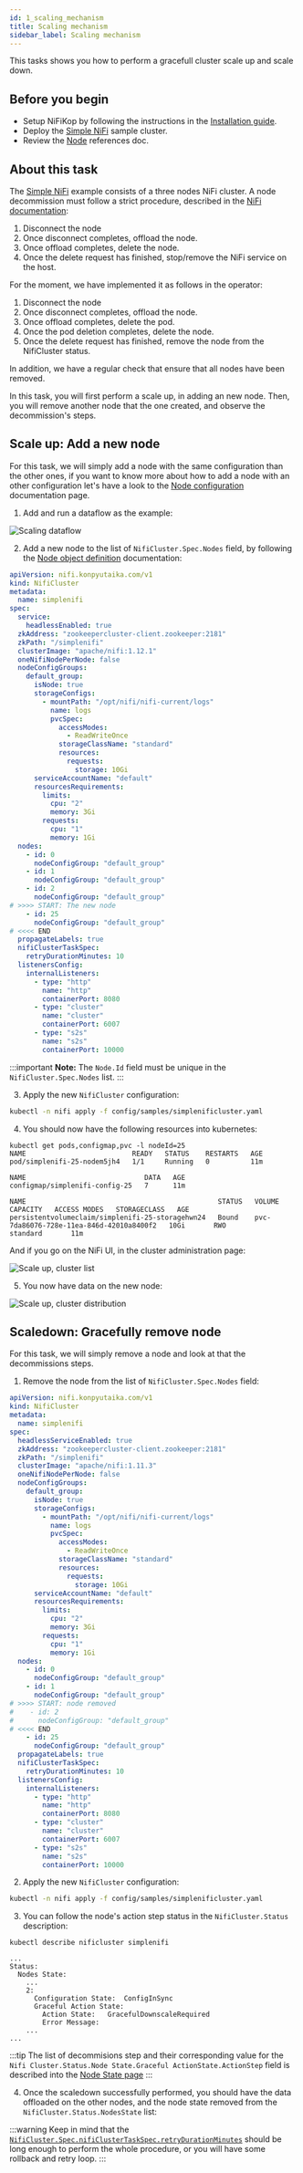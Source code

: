 ```yaml
---
id: 1_scaling_mechanism
title: Scaling mechanism
sidebar_label: Scaling mechanism
---
```


This tasks shows you how to perform a gracefull cluster scale up and scale down.

## Before you begin

- Setup NiFiKop by following the instructions in the [Installation guide](../../../2_deploy_nifikop/1_quick_start).
- Deploy the [Simple NiFi](../1_deploy_cluster/1_quick_start) sample cluster.
- Review the [Node](../../../5_references/1_nifi_cluster/4_node) references doc.

## About this task

The [Simple NiFi](../1_deploy_cluster/1_quick_start) example consists of a three nodes NiFi cluster.
A node decommission must follow a strict procedure, described in the [NiFi documentation](https://nifi.apache.org/docs/nifi-docs/html/administration-guide.html#decommission-nodes):

1. Disconnect the node
2. Once disconnect completes, offload the node.
3. Once offload completes, delete the node.
4. Once the delete request has finished, stop/remove the NiFi service on the host.


For the moment, we have implemented it as follows in the operator:

1. Disconnect the node
2. Once disconnect completes, offload the node.
3. Once offload completes, delete the pod.
4. Once the pod deletion completes, delete the node.
5. Once the delete request has finished, remove the node from the NifiCluster status.

In addition, we have a regular check that ensure that all nodes have been removed.

In this task, you will first perform a scale up, in adding an new node. Then, you will remove another node that the one created, and observe the decommission's steps.

## Scale up: Add a new node

For this task, we will simply add a node with the same configuration than the other ones, if you want to know more about how to add a node with an other configuration let's have a look to the [Node configuration](../1_deploy_cluster/2_nodes_configuration) documentation page.

1. Add and run a dataflow as the example:

![Scaling dataflow](/img/3_tasks/1_nifi_cluster/2_cluster_scaling/scaling_dataflow.png)

2. Add a new node to the list of `NifiCluster.Spec.Nodes` field, by following the [Node object definition](../../../5_references/1_nifi_cluster/4_node) documentation:

```yaml
apiVersion: nifi.konpyutaika.com/v1
kind: NifiCluster
metadata:
  name: simplenifi
spec:
  service:
    headlessEnabled: true
  zkAddress: "zookeepercluster-client.zookeeper:2181"
  zkPath: "/simplenifi"
  clusterImage: "apache/nifi:1.12.1"
  oneNifiNodePerNode: false
  nodeConfigGroups:
    default_group:
      isNode: true
      storageConfigs:
        - mountPath: "/opt/nifi/nifi-current/logs"
          name: logs
          pvcSpec:
            accessModes:
              - ReadWriteOnce
            storageClassName: "standard"
            resources:
              requests:
                storage: 10Gi
      serviceAccountName: "default"
      resourcesRequirements:
        limits:
          cpu: "2"
          memory: 3Gi
        requests:
          cpu: "1"
          memory: 1Gi
  nodes:
    - id: 0
      nodeConfigGroup: "default_group"
    - id: 1
      nodeConfigGroup: "default_group"
    - id: 2
      nodeConfigGroup: "default_group"
# >>>> START: The new node
    - id: 25
      nodeConfigGroup: "default_group"
# <<<< END
  propagateLabels: true
  nifiClusterTaskSpec:
    retryDurationMinutes: 10
  listenersConfig:
    internalListeners:
      - type: "http"
        name: "http"
        containerPort: 8080
      - type: "cluster"
        name: "cluster"
        containerPort: 6007
      - type: "s2s"
        name: "s2s"
        containerPort: 10000
```

:::important
**Note:** The `Node.Id` field must be unique in the `NifiCluster.Spec.Nodes` list.
:::

3. Apply the new `NifiCluster` configuration:

```sh 
kubectl -n nifi apply -f config/samples/simplenificluster.yaml
```

4. You should now have the following resources into kubernetes:

```console 
kubectl get pods,configmap,pvc -l nodeId=25
NAME                          READY   STATUS    RESTARTS   AGE
pod/simplenifi-25-nodem5jh4   1/1     Running   0          11m

NAME                             DATA   AGE
configmap/simplenifi-config-25   7      11m

NAME                                               STATUS   VOLUME                                     CAPACITY   ACCESS MODES   STORAGECLASS   AGE
persistentvolumeclaim/simplenifi-25-storagehwn24   Bound    pvc-7da86076-728e-11ea-846d-42010a8400f2   10Gi       RWO            standard       11m
```

And if you go on the NiFi UI, in the cluster administration page:

![Scale up, cluster list](/img/3_tasks/1_nifi_cluster/2_cluster_scaling/scaleup_cluster_list.png)

5. You now have data on the new node:

![Scale up, cluster distribution](/img/3_tasks/1_nifi_cluster/2_cluster_scaling/scaleup_distribution.png)

## Scaledown: Gracefully remove node

For this task, we will simply remove a node and look at that the decommissions steps.

1. Remove the node from the list of `NifiCluster.Spec.Nodes` field:

```yaml
apiVersion: nifi.konpyutaika.com/v1
kind: NifiCluster
metadata:
  name: simplenifi
spec:
  headlessServiceEnabled: true
  zkAddress: "zookeepercluster-client.zookeeper:2181"
  zkPath: "/simplenifi"
  clusterImage: "apache/nifi:1.11.3"
  oneNifiNodePerNode: false
  nodeConfigGroups:
    default_group:
      isNode: true
      storageConfigs:
        - mountPath: "/opt/nifi/nifi-current/logs"
          name: logs
          pvcSpec:
            accessModes:
              - ReadWriteOnce
            storageClassName: "standard"
            resources:
              requests:
                storage: 10Gi
      serviceAccountName: "default"
      resourcesRequirements:
        limits:
          cpu: "2"
          memory: 3Gi
        requests:
          cpu: "1"
          memory: 1Gi
  nodes:
    - id: 0
      nodeConfigGroup: "default_group"
    - id: 1
      nodeConfigGroup: "default_group"
# >>>> START: node removed
#    - id: 2
#      nodeConfigGroup: "default_group"
# <<<< END
    - id: 25
      nodeConfigGroup: "default_group"
  propagateLabels: true
  nifiClusterTaskSpec:
    retryDurationMinutes: 10
  listenersConfig:
    internalListeners:
      - type: "http"
        name: "http"
        containerPort: 8080
      - type: "cluster"
        name: "cluster"
        containerPort: 6007
      - type: "s2s"
        name: "s2s"
        containerPort: 10000
```

2. Apply the new `NifiCluster` configuration:

```sh 
kubectl -n nifi apply -f config/samples/simplenificluster.yaml
```

3. You can follow the node's action step status in the `NifiCluster.Status` description:

```console 
kubectl describe nificluster simplenifi

...
Status:
  Nodes State:
    ...
    2:
      Configuration State:  ConfigInSync
      Graceful Action State:
        Action State:   GracefulDownscaleRequired
        Error Message:
    ...
...
```

:::tip
The list of decommisions step and their corresponding value for the `Nifi Cluster.Status.Node State.Graceful ActionState.ActionStep` field is described into the [Node State page](../../../5_references/1_nifi_cluster/5_node_state#actionstep)
:::

4. Once the scaledown successfully performed, you should have the data offloaded on the other nodes, and the node state removed from the `NifiCluster.Status.NodesState` list:

:::warning
Keep in mind that the [`NifiCluster.Spec.nifiClusterTaskSpec.retryDurationMinutes`](../../../5_references/1_nifi_cluster/1_nifi_cluster.md#nificlustertaskspec) should be long enough to perform the whole procedure, or you will have some rollback and retry loop.
:::